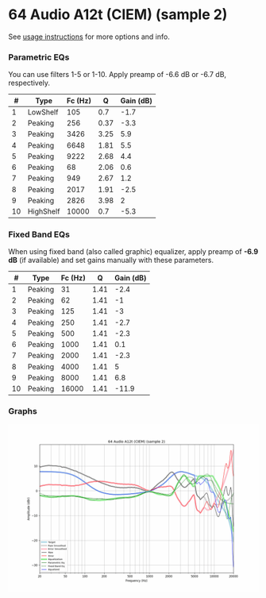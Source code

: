 # 64 Audio A12t (CIEM) (sample 2)
See [usage instructions](https://github.com/jaakkopasanen/AutoEq#usage) for more options and info.

### Parametric EQs
You can use filters 1-5 or 1-10. Apply preamp of -6.6 dB or -6.7 dB, respectively.

|   # | Type      |   Fc (Hz) |    Q |   Gain (dB) |
|-----|-----------|-----------|------|-------------|
|   1 | LowShelf  |       105 | 0.7  |        -1.7 |
|   2 | Peaking   |       256 | 0.37 |        -3.3 |
|   3 | Peaking   |      3426 | 3.25 |         5.9 |
|   4 | Peaking   |      6648 | 1.81 |         5.5 |
|   5 | Peaking   |      9222 | 2.68 |         4.4 |
|   6 | Peaking   |        68 | 2.06 |         0.6 |
|   7 | Peaking   |       949 | 2.67 |         1.2 |
|   8 | Peaking   |      2017 | 1.91 |        -2.5 |
|   9 | Peaking   |      2826 | 3.98 |         2   |
|  10 | HighShelf |     10000 | 0.7  |        -5.3 |

### Fixed Band EQs
When using fixed band (also called graphic) equalizer, apply preamp of **-6.9 dB** (if available) and set gains manually with these parameters.

|   # | Type    |   Fc (Hz) |    Q |   Gain (dB) |
|-----|---------|-----------|------|-------------|
|   1 | Peaking |        31 | 1.41 |        -2.4 |
|   2 | Peaking |        62 | 1.41 |        -1   |
|   3 | Peaking |       125 | 1.41 |        -3   |
|   4 | Peaking |       250 | 1.41 |        -2.7 |
|   5 | Peaking |       500 | 1.41 |        -2.3 |
|   6 | Peaking |      1000 | 1.41 |         0.1 |
|   7 | Peaking |      2000 | 1.41 |        -2.3 |
|   8 | Peaking |      4000 | 1.41 |         5   |
|   9 | Peaking |      8000 | 1.41 |         6.8 |
|  10 | Peaking |     16000 | 1.41 |       -11.9 |

### Graphs
![](./64%20Audio%20A12t%20(CIEM)%20(sample%202).png)
